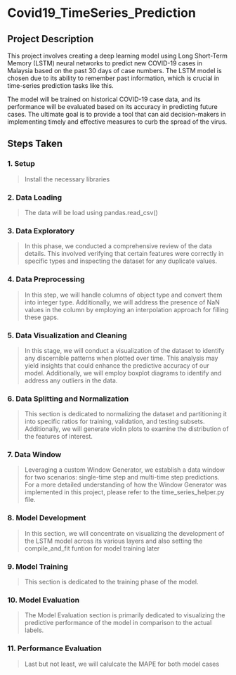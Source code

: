 # Covid19_TimeSeries_Prediction

## Project Description

This project involves creating a deep learning model using Long Short-Term Memory (LSTM) neural networks to predict new COVID-19 cases in Malaysia based on the past 30 days of case numbers. The LSTM model is chosen due to its ability to remember past information, which is crucial in time-series prediction tasks like this.

The model will be trained on historical COVID-19 case data, and its performance will be evaluated based on its accuracy in predicting future cases. The ultimate goal is to provide a tool that can aid decision-makers in implementing timely and effective measures to curb the spread of the virus.

## Steps Taken
### 1. Setup
> Install the necessary libraries

### 2. Data Loading
> The data will be load using pandas.read_csv()

### 3. Data Exploratory
> In this phase, we conducted a comprehensive review of the data details. This involved verifying that certain features were correctly in specific types and inspecting the dataset for any duplicate values.

### 4. Data Preprocessing
> In this step, we will handle columns of object type and convert them into integer type. Additionally, we will address the presence of NaN values in the column by employing an interpolation approach for filling these gaps.

### 5. Data Visualization and Cleaning
> In this stage, we will conduct a visualization of the dataset to identify any discernible patterns when plotted over time. This analysis may yield insights that could enhance the predictive accuracy of our model. Additionally, we will employ boxplot diagrams to identify and address any outliers in the data.

### 6. Data Splitting and Normalization
> This section is dedicated to normalizing the dataset and partitioning it into specific ratios for training, validation, and testing subsets. Additionally, we will generate violin plots to examine the distribution of the features of interest.

### 7. Data Window
> Leveraging a custom Window Generator, we establish a data window for two scenarios: single-time step and multi-time step predictions. For a more detailed understanding of how the Window Generator was implemented in this project, please refer to the time_series_helper.py file.

### 8. Model Development
> In this section, we will concentrate on visualizing the development of the LSTM model across its various layers and also setting the compile_and_fit funtion for model training later

### 9. Model Training
> This section is dedicated to the training phase of the model.

### 10. Model Evaluation
> The Model Evaluation section is primarily dedicated to visualizing the predictive performance of the model in comparison to the actual labels.

### 11. Performance Evaluation
> Last but not least, we will calulcate the MAPE for both model cases





